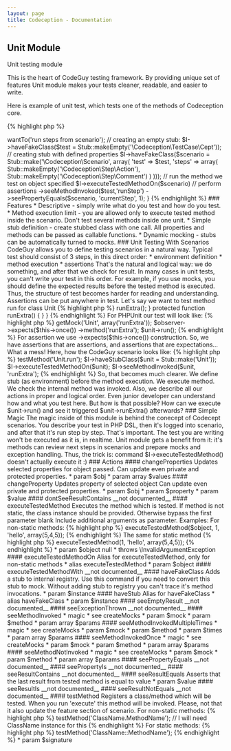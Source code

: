 ```yaml
---
layout: page
title: Codeception - Documentation
---
```


## Unit Module

Unit testing module

This is the heart of CodeGuy testing framework.
By providing unique set of features Unit module makes your tests cleaner, readable, and easier to write.

Here is example of unit test, which tests one of the methods of Codeception core.

{% highlight php %}

<?php
class ScenarioCest
{
    public $class = '\Codeception\Scenario';

    public function run(CodeGuy $I) {
        $I->wantTo('run steps from scenario');

        // creating an empty stub:
        $I->haveFakeClass($test = Stub::makeEmpty('\Codeception\TestCase\Cept'));

        // creating stub with defined properties
        $I->haveFakeClass($scenario = Stub::make('\Codeception\Scenario', array(
            'test' => $test,
            'steps' => array(
               Stub::makeEmpty('\Codeception\Step\Action'),
               Stub::makeEmpty('\Codeception\Step\Comment')
           )
       )));

       // run the method we test on object specified
       $I->executeTestedMethodOn($scenario)

       // perform assertions
           ->seeMethodInvoked($test,'runStep')
           ->seePropertyEquals($scenario, 'currentStep', 1);
   }


{% endhighlight %}

### Features
* Descriptive - simply write what do you test and how do you test.
* Method execution limit - you are allowed only to execute tested method inside the scenario. Don't test several methods inside one unit.
* Simple stub definition - create stubbed class with one call. All properties and methods can be passed as callable functions.
* Dynamic mocking - stubs can be automatically turned to mocks.

### Unit Testing With Scenarios

CodeGuy allows you to define testing scenarios in a natural way.
Typical test should consist of 3 steps, in this direct order:

* environment definition
* method execution
* assertions

That's the natural and logical way: we do something, and after that we check for result.

In many cases in unit tests, you can't write your test in this order.
For example, if you use mocks, you should define the expected results before the tested method is executed.
Thus, the structure of test becomes harder for reading and understanding. Assertions can be put anywhere in test.

Let's say we want to test method run for class Unit

{% highlight php %}

<?php

class Unit {

     public function run()
     {
        $this->runExtra();
     }

     protected function runExtra()
     {
     }

}


{% endhighlight %}

For PHPUnit our test will look like:

{% highlight php %}

<?php

$unit = $this->getMock('Unit', array('runExtra'));
$observer->expects($this->once())
  ->method('runExtra');

$unit->run();

{% endhighlight %}

For assertion we use ->expects($this->once()) construction.
So, we have assertions that are assertions, and assertions that are expectations...
What a mess!

Here, how the CodeGuy scenario looks like:

{% highlight php %}

<?php

$I = new CodeGuy($scenario);
$I->testMethod('Unit.run');
$I->haveStubClass($unit = Stub::make('Unit'));
$I->executeTestedMethodOn($unit);
$I->seeMethodInvoked($unit, 'runExtra');


{% endhighlight %}
So, that becomes much clearer.
We define stub (as environment) before the method execution.
We execute method.
We check the internal method was invoked.

Also, we describe all our actions in proper and logical order.
Even junior developer can understand how and what you test here.

But how is that possible?
How can we execute $unit->run() and see it triggered $unit->runExtra() afterwards?

### Simple Magic

The magic inside of this module is behind the conecept of Codecept scenarios.
You describe your test in PHP DSL, then it's logged into scenario, and after that it's run step by step.
That's important. The test you are writing won't be executed as it is, in realtime.

Unit module gets a benefit from it: it's methods can review next steps in scenarios and prepare mocks and exception handling.
Thus, the trick is: command $I->executeTestedMethod() doesn't actually execute it :)


### Actions


#### changeProperties


Updates selected properties for object passed.
Can update even private and protected properties.

 * param $obj
 * param array $values


#### changeProperty


Updates property of selected object
Can update even private and protected properties.

 * param $obj
 * param $property
 * param $value


#### dontSeeResultContains

__not documented__


#### executeTestedMethod


Executes the method which is tested.
If method is not static, the class instance should be provided.
Otherwise bypass the first parameter blank

Include additional arguments as parameter.

Examples:

For non-static methods:

{% highlight php %}

<?php
$I->executeTestedMethod($object, 1, 'hello', array(5,4,5));

{% endhighlight %}

The same for static method

{% highlight php %}

<?php
$I->executeTestedMethod(1, 'hello', array(5,4,5));

{% endhighlight %}

 * param $object null
 * throws \InvalidArgumentException


#### executeTestedMethodOn


Alias for executeTestedMethod, only for non-static methods

 * alias executeTestedMethod
 * param $object


#### executeTestedMethodWith

__not documented__


#### haveFakeClass


Adds a stub to internal registry.
Use this command if you need to convert this stub to mock.
Without adding stub to registry you can't trace it's method invocations.

 * param $instance


#### haveStub


Alias for haveFakeClass

 * alias haveFakeClass
 * param $instance


#### seeEmptyResult

__not documented__


#### seeExceptionThrown

__not documented__


#### seeMethodInvoked




 * magic
 * see createMocks
 * param $mock
 * param $method
 * param array $params


#### seeMethodInvokedMultipleTimes



 * magic
 * see createMocks
 * param $mock
 * param $method
 * param $times
 * param array $params


#### seeMethodInvokedOnce



 * magic
 * see createMocks
 * param $mock
 * param $method
 * param array $params


#### seeMethodNotInvoked



 * magic
 * see createMocks
 * param $mock
 * param $method
 * param array $params


#### seePropertyEquals

__not documented__


#### seePropertyIs

__not documented__


#### seeResultContains

__not documented__


#### seeResultEquals


Asserts that the last result from tested method is equal to value

 * param $value


#### seeResultIs

__not documented__


#### seeResultNotEquals

__not documented__


#### testMethod


Registers a class/method which will be tested.
When you run 'execute' this method will be invoked.
Please, not that it also update the feature section of scenario.

For non-static methods:

{% highlight php %}

<?php
$I->testMethod('ClassName.MethodName'); // I will need ClassName instance for this

{% endhighlight %}

For static methods:

{% highlight php %}

<?php
$I->testMethod('ClassName::MethodName');

{% endhighlight %}

 * param $signature
